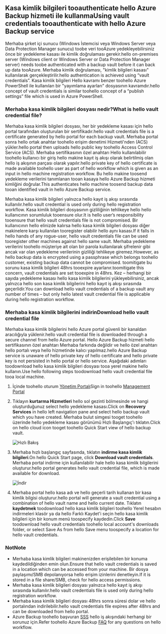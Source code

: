 ## <a name="using-vault-credentials-tooauthenticate-with-hello-azure-backup-service"></a><span data-ttu-id="5a026-101">Kasa kimlik bilgileri tooauthenticate hello Azure Backup hizmeti ile kullanma</span><span class="sxs-lookup"><span data-stu-id="5a026-101">Using vault credentials tooauthenticate with hello Azure Backup service</span></span>
<span data-ttu-id="5a026-102">Merhaba şirket içi sunucu (Windows İstemcisi veya Windows Server veya Data Protection Manager sunucu) toobe veri tooAzure yedekleyebilirsiniz önce bir yedekleme kasası ile kimlik doğrulaması gerekir.</span><span class="sxs-lookup"><span data-stu-id="5a026-102">hello on-premises server (Windows client or Windows Server or Data Protection Manager server) needs toobe authenticated with a backup vault before it can back up data tooAzure.</span></span> <span data-ttu-id="5a026-103">Merhaba kimlik doğrulaması, "kimlik bilgileri kasası" kullanılarak gerçekleştirilir.</span><span class="sxs-lookup"><span data-stu-id="5a026-103">hello authentication is achieved using “vault credentials”.</span></span> <span data-ttu-id="5a026-104">Kasa kimlik bilgileri Hello kavramı benzer toohello Azure PowerShell ile kullanılan bir "yayımlama ayarları" dosyasının kavramdır.</span><span class="sxs-lookup"><span data-stu-id="5a026-104">hello concept of vault credentials is similar toohello concept of a “publish settings” file which is used in Azure PowerShell.</span></span>

### <a name="what-is-hello-vault-credential-file"></a><span data-ttu-id="5a026-105">Merhaba kasa kimlik bilgileri dosyası nedir?</span><span class="sxs-lookup"><span data-stu-id="5a026-105">What is hello vault credential file?</span></span>
<span data-ttu-id="5a026-106">Merhaba kasa kimlik bilgileri dosyası, her bir yedekleme kasası için hello portal tarafından oluşturulan bir sertifikadır.</span><span class="sxs-lookup"><span data-stu-id="5a026-106">hello vault credentials file is a certificate generated by hello portal for each backup vault.</span></span> <span data-ttu-id="5a026-107">Merhaba portal sonra hello ortak anahtar toohello erişim denetimi Hizmeti'nden (ACS) yükler.</span><span class="sxs-lookup"><span data-stu-id="5a026-107">hello portal then uploads hello public key toohello Access Control Service (ACS).</span></span> <span data-ttu-id="5a026-108">Merhaba sertifikasının özel anahtarı Hello kullanılabilir toohello kullanıcı bir giriş hello makine kayıt iş akışı olarak belirtilmiş olan hello iş akışının parçası olarak yapılır.</span><span class="sxs-lookup"><span data-stu-id="5a026-108">hello private key of hello certificate is made available toohello user as part of hello workflow which is given as an input in hello machine registration workflow.</span></span> <span data-ttu-id="5a026-109">Bu hello makine toosend yedekleme verilerini tanımlanan tooan kasaya hello Azure Backup hizmeti kimliğini doğrular.</span><span class="sxs-lookup"><span data-stu-id="5a026-109">This authenticates hello machine toosend backup data tooan identified vault in hello Azure Backup service.</span></span>

<span data-ttu-id="5a026-110">Merhaba kasa kimlik bilgileri yalnızca hello kayıt iş akışı sırasında kullanılır.</span><span class="sxs-lookup"><span data-stu-id="5a026-110">hello vault credential is used only during hello registration workflow.</span></span> <span data-ttu-id="5a026-111">Kasa kimlik bilgileri dosyasının gizliliğinin tehlikeye hello hello kullanıcının sorumluluk tooensure olur.</span><span class="sxs-lookup"><span data-stu-id="5a026-111">It is hello user’s responsibility tooensure that hello vault credentials file is not compromised.</span></span> <span data-ttu-id="5a026-112">Bir kullanıcının hello elinizde kalırsa hello kasa kimlik bilgileri dosyası diğer makinelere karşı kullanılan tooregister olabilir hello aynı kasası.</span><span class="sxs-lookup"><span data-stu-id="5a026-112">If it falls in hello hands of any rogue-user, hello vault credentials file can be used tooregister other machines against hello same vault.</span></span> <span data-ttu-id="5a026-113">Merhaba yedekleme verilerini toohello müşteriye ait olan bir parola kullanılarak şifrelenir gibi ancak var olan yedekleme verilerinin gizliliği tehlikeye giremez.</span><span class="sxs-lookup"><span data-stu-id="5a026-113">However, as hello backup data is encrypted using a passphrase which belongs toohello customer, existing backup data cannot be compromised.</span></span> <span data-ttu-id="5a026-114">toomitigate bu sorunu kasa kimlik bilgileri 48hrs tooexpire ayarlanır.</span><span class="sxs-lookup"><span data-stu-id="5a026-114">toomitigate this concern, vault credentials are set tooexpire in 48hrs.</span></span> <span data-ttu-id="5a026-115">Kez – herhangi bir sayıda yedekleme kasası hello kasa kimlik bilgilerini yükleyebilirsiniz, ancak yalnızca hello son kasa kimlik bilgilerini hello kayıt iş akışı sırasında geçerlidir.</span><span class="sxs-lookup"><span data-stu-id="5a026-115">You can download hello vault credentials of a backup vault any number of times – but only hello latest vault credential file is applicable during hello registration workflow.</span></span>

### <a name="download-hello-vault-credential-file"></a><span data-ttu-id="5a026-116">Merhaba kasa kimlik bilgilerini indirin</span><span class="sxs-lookup"><span data-stu-id="5a026-116">Download hello vault credential file</span></span>
<span data-ttu-id="5a026-117">Merhaba kasa kimlik bilgilerini hello Azure portal güvenli bir kanaldan aracılığıyla yüklenir.</span><span class="sxs-lookup"><span data-stu-id="5a026-117">hello vault credential file is downloaded through a secure channel from hello Azure portal.</span></span> <span data-ttu-id="5a026-118">Hello Azure Backup hizmeti hello sertifikasının özel anahtarı Merhaba farkında değildir ve hello özel anahtarı hello portalı veya hello hizmetinde kalıcı yapılmaz.</span><span class="sxs-lookup"><span data-stu-id="5a026-118">hello Azure Backup service is unaware of hello private key of hello certificate and hello private key is not persisted in hello portal or hello service.</span></span> <span data-ttu-id="5a026-119">Aşağıdaki adımları toodownload hello kasa kimlik bilgileri dosyası tooa yerel makine hello kullanın.</span><span class="sxs-lookup"><span data-stu-id="5a026-119">Use hello following steps toodownload hello vault credential file tooa local machine.</span></span>

1. <span data-ttu-id="5a026-120">İçinde toohello oturum [Yönetim Portalı](https://manage.windowsazure.com/)</span><span class="sxs-lookup"><span data-stu-id="5a026-120">Sign in toohello [Management Portal](https://manage.windowsazure.com/)</span></span>
2. <span data-ttu-id="5a026-121">Tıklayın **kurtarma Hizmetleri** hello sol gezinti bölmesinde ve hangi oluşturduğunuz select hello yedekleme kasası.</span><span class="sxs-lookup"><span data-stu-id="5a026-121">Click on **Recovery Services** in hello left navigation pane and select hello backup vault which you have created.</span></span> <span data-ttu-id="5a026-122">Merhaba bulut simgesi tooget toohello üzerinde hello yedekleme kasası görünümü Hızlı Başlangıç'ı tıklatın.</span><span class="sxs-lookup"><span data-stu-id="5a026-122">Click on hello cloud icon tooget toohello Quick Start view of hello backup vault.</span></span>
   
   ![Hızlı Bakış](./media/backup-download-credentials/quickview.png)
3. <span data-ttu-id="5a026-124">Merhaba hızlı başlangıç sayfasında, tıklatın **indirme kasa kimlik bilgileri**.</span><span class="sxs-lookup"><span data-stu-id="5a026-124">On hello Quick Start page, click **Download vault credentials**.</span></span> <span data-ttu-id="5a026-125">Merhaba portal indirme için kullanılabilir hale hello kasa kimlik bilgilerini oluşturur.</span><span class="sxs-lookup"><span data-stu-id="5a026-125">hello  portal generates hello vault credential file, which is made available for download.</span></span>
   
   ![İndir](./media/backup-download-credentials/downloadvc.png)
4. <span data-ttu-id="5a026-127">Merhaba portal hello kasa adı ve hello geçerli tarih kullanan bir kasa kimlik bilgisi oluşturur.</span><span class="sxs-lookup"><span data-stu-id="5a026-127">hello portal will generate a vault credential using a combination of hello vault name and hello current date.</span></span> <span data-ttu-id="5a026-128">Tıklatın **kaydetmek** toodownload hello kasa kimlik bilgileri toohello Yerel hesabın indirmeleri klasör ya da hello Farklı Kaydet'i seçin hello kasa kimlik bilgileri için bir konum menü toospecify kaydedin.</span><span class="sxs-lookup"><span data-stu-id="5a026-128">Click **Save** toodownload hello vault credentials toohello local account's downloads folder, or select Save As from hello Save menu toospecify a location for hello vault credentials.</span></span>

### <a name="note"></a><span data-ttu-id="5a026-129">Not</span><span class="sxs-lookup"><span data-stu-id="5a026-129">Note</span></span>
* <span data-ttu-id="5a026-130">Merhaba kasa kimlik bilgileri makinenizden erişilebilen bir konuma kaydedildiğinden emin olun.</span><span class="sxs-lookup"><span data-stu-id="5a026-130">Ensure that hello vault credentials is saved in a location which can be accessed from your machine.</span></span> <span data-ttu-id="5a026-131">Bir dosya paylaşımı/SMB depolanıyorsa hello erişim izinlerini denetleyin.</span><span class="sxs-lookup"><span data-stu-id="5a026-131">If it is stored in a file share/SMB, check for hello access permissions.</span></span>
* <span data-ttu-id="5a026-132">Merhaba kasa kimlik bilgileri dosyası yalnızca hello kayıt iş akışı sırasında kullanılır.</span><span class="sxs-lookup"><span data-stu-id="5a026-132">hello vault credentials file is used only during hello registration workflow.</span></span>
* <span data-ttu-id="5a026-133">Merhaba kasa kimlik bilgileri dosyası 48hrs sonra süresi dolar ve hello portalından indirilebilir.</span><span class="sxs-lookup"><span data-stu-id="5a026-133">hello vault credentials file expires after 48hrs and can be downloaded from hello portal.</span></span>
* <span data-ttu-id="5a026-134">Azure Backup toohello başvuran [SSS](../articles/backup/backup-azure-backup-faq.md) hello iş akışındaki herhangi bir sorunuz için.</span><span class="sxs-lookup"><span data-stu-id="5a026-134">Refer toohello Azure Backup [FAQ](../articles/backup/backup-azure-backup-faq.md) for any questions on hello workflow.</span></span>

